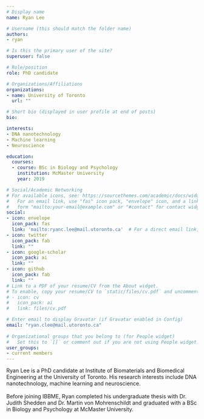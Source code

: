 ```yaml
---
# Display name
name: Ryan Lee

# Username (this should match the folder name)
authors:
- ryan

# Is this the primary user of the site?
superuser: false

# Role/position
role: PhD candidate

# Organizations/Affiliations
organizations:
- name: University of Toronto
  url: ""

# Short bio (displayed in user profile at end of posts)
bio:  

interests:
- DNA nanotechnology
- Machine learning
- Neuroscience

education:
  courses:
  - course: BSc in Biology and Psychology
    institution: McMaster University
    year: 2019

# Social/Academic Networking
# For available icons, see: https://sourcethemes.com/academic/docs/widgets/#icons
#   For an email link, use "fas" icon pack, "envelope" icon, and a link in the
#   form "mailto:your-email@example.com" or "#contact" for contact widget.
social:
- icon: envelope
  icon_pack: fas
  link: 'mailto:ryanc.lee@mail.utoronto.ca'  # For a direct email link, use "mailto:test@example.org".
- icon: twitter
  icon_pack: fab
  link: ""
- icon: google-scholar
  icon_pack: ai
  link: ""
- icon: github
  icon_pack: fab
  link: ""
# Link to a PDF of your resume/CV from the About widget.
# To enable, copy your resume/CV to `static/files/cv.pdf` and uncomment the lines below.  
# - icon: cv
#   icon_pack: ai
#   link: files/cv.pdf

# Enter email to display Gravatar (if Gravatar enabled in Config)
email: "ryan.clee@mail.utoronto.ca"
  
# Organizational groups that you belong to (for People widget)
#   Set this to `[]` or comment out if you are not using People widget.  
user_groups:
- current members
---
```


Ryan Lee is a PhD candidate at Institute of Biomaterials and Biomedical Engineering at the University of Toronto. His research interests include DNA nanotechnology, machine learning and neuroscience. <br><br> Before joining IBBME, Ryan completed his undergraduate thesis with Dr. Judith Shedden and Dr. Martin von Mohrenschildt and graduated with a BSc in Biology and Psychology at McMaster University.